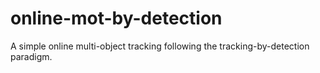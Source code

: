 # online-mot-by-detection
A simple online multi-object tracking following the tracking-by-detection paradigm.
